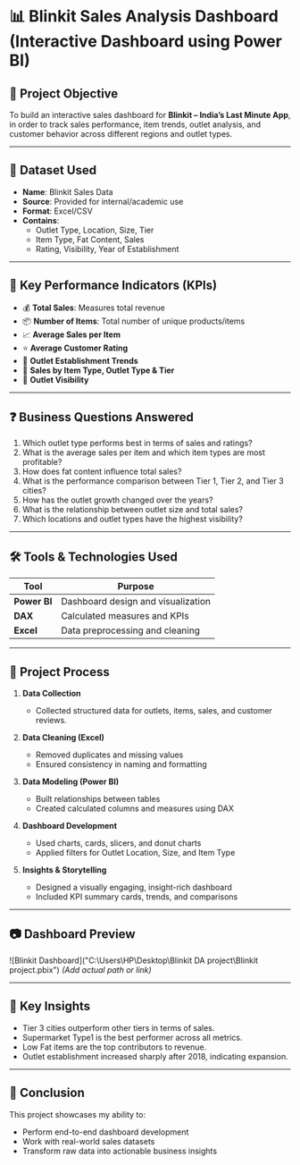 # 📊 Blinkit Sales Analysis Dashboard (Interactive Dashboard using Power BI)

## 🎯 Project Objective
To build an interactive sales dashboard for **Blinkit – India’s Last Minute App**, in order to track sales performance, item trends, outlet analysis, and customer behavior across different regions and outlet types.

---

## 📁 Dataset Used
- **Name**: Blinkit Sales Data
- **Source**: Provided for internal/academic use
- **Format**: Excel/CSV
- **Contains**:
  - Outlet Type, Location, Size, Tier
  - Item Type, Fat Content, Sales
  - Rating, Visibility, Year of Establishment

---

## 🧮 Key Performance Indicators (KPIs)
- 💰 **Total Sales**: Measures total revenue
- 📦 **Number of Items**: Total number of unique products/items
- 📈 **Average Sales per Item**
- ⭐ **Average Customer Rating**
- 🧭 **Outlet Establishment Trends**
- 🛒 **Sales by Item Type, Outlet Type & Tier**
- 👀 **Outlet Visibility**

---

## ❓ Business Questions Answered
1. Which outlet type performs best in terms of sales and ratings?
2. What is the average sales per item and which item types are most profitable?
3. How does fat content influence total sales?
4. What is the performance comparison between Tier 1, Tier 2, and Tier 3 cities?
5. How has the outlet growth changed over the years?
6. What is the relationship between outlet size and total sales?
7. Which locations and outlet types have the highest visibility?

---

## 🛠️ Tools & Technologies Used
| Tool        | Purpose                          |
|-------------|----------------------------------|
| **Power BI**| Dashboard design and visualization |
| **DAX**     | Calculated measures and KPIs     |
| **Excel**   | Data preprocessing and cleaning  |

---

## 🔄 Project Process

1. **Data Collection**
   - Collected structured data for outlets, items, sales, and customer reviews.

2. **Data Cleaning (Excel)**
   - Removed duplicates and missing values
   - Ensured consistency in naming and formatting

3. **Data Modeling (Power BI)**
   - Built relationships between tables
   - Created calculated columns and measures using DAX

4. **Dashboard Development**
   - Used charts, cards, slicers, and donut charts
   - Applied filters for Outlet Location, Size, and Item Type

5. **Insights & Storytelling**
   - Designed a visually engaging, insight-rich dashboard
   - Included KPI summary cards, trends, and comparisons

---

## 📷 Dashboard Preview
![Blinkit Dashboard]("C:\Users\HP\Desktop\Blinkit DA project\Blinkit project.pbix") *(Add actual path or link)*

---

## 🧠 Key Insights
- Tier 3 cities outperform other tiers in terms of sales.
- Supermarket Type1 is the best performer across all metrics.
- Low Fat items are the top contributors to revenue.
- Outlet establishment increased sharply after 2018, indicating expansion.

---

## 🧾 Conclusion
This project showcases my ability to:
- Perform end-to-end dashboard development
- Work with real-world sales datasets
- Transform raw data into actionable business insights

